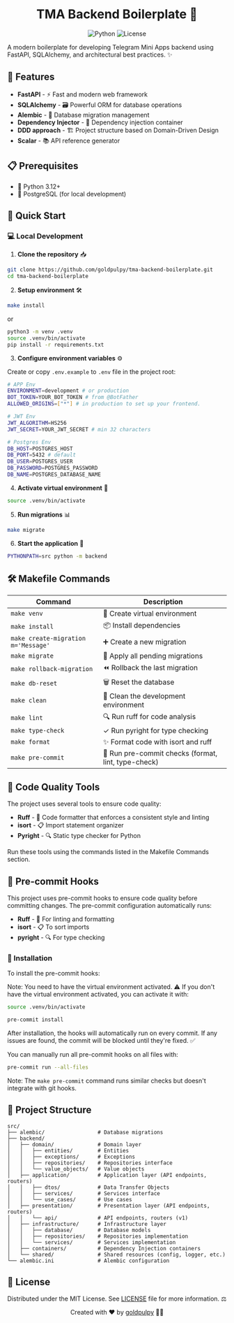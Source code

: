 <div align="center">
  <h1>TMA Backend Boilerplate 🚀</h1>

![Python](https://img.shields.io/badge/python-3.12+-blue.svg)
![License](https://img.shields.io/badge/license-MIT-green.svg)

</div>

A modern boilerplate for developing Telegram Mini Apps backend using FastAPI, SQLAlchemy, and architectural best practices. ✨

## 🌟 Features

- **FastAPI** - ⚡ Fast and modern web framework
- **SQLAlchemy** - 🗃️ Powerful ORM for database operations
- **Alembic** - 🔄 Database migration management
- **Dependency Injector** - 💉 Dependency injection container
- **DDD approach** - 🏗️ Project structure based on Domain-Driven Design
- **Scalar** - 📚 API reference generator

## 📋 Prerequisites

- 🐍 Python 3.12+
- 🐘 PostgreSQL (for local development)

## 🚀 Quick Start

### 💻 Local Development

1. **Clone the repository** 📥

```bash
git clone https://github.com/goldpulpy/tma-backend-boilerplate.git
cd tma-backend-boilerplate
```

2. **Setup environment** 🛠️

```bash
make install
```

or

```bash
python3 -m venv .venv
source .venv/bin/activate
pip install -r requirements.txt
```

3. **Configure environment variables** ⚙️

Create or copy `.env.example` to `.env` file in the project root:

```bash
# APP Env
ENVIRONMENT=development # or production
BOT_TOKEN=YOUR_BOT_TOKEN # from @BotFather
ALLOWED_ORIGINS=["*"] # in production to set up your frontend.

# JWT Env
JWT_ALGORITHM=HS256
JWT_SECRET=YOUR_JWT_SECRET # min 32 characters

# Postgres Env
DB_HOST=POSTGRES_HOST
DB_PORT=5432 # default
DB_USER=POSTGRES_USER
DB_PASSWORD=POSTGRES_PASSWORD
DB_NAME=POSTGRES_DATABASE_NAME
```

4. **Activate virtual environment** 🔌

```bash
source .venv/bin/activate
```

5. **Run migrations** 📊

```bash
make migrate
```

6. **Start the application** 🚀

```bash
PYTHONPATH=src python -m backend
```

## 🛠️ Makefile Commands

| Command                             | Description                                         |
| ----------------------------------- | --------------------------------------------------- |
| `make venv`                         | 🔧 Create virtual environment                       |
| `make install`                      | 📦 Install dependencies                             |
| `make create-migration m='Message'` | ➕ Create a new migration                           |
| `make migrate`                      | 🔄 Apply all pending migrations                     |
| `make rollback-migration`           | ⏪ Rollback the last migration                      |
| `make db-reset`                     | 🗑️ Reset the database                               |
| `make clean`                        | 🧹 Clean the development environment                |
| `make lint`                         | 🔍 Run ruff for code analysis                       |
| `make type-check`                   | ✓ Run pyright for type checking                     |
| `make format`                       | ✨ Format code with isort and ruff                  |
| `make pre-commit`                   | 🔄 Run pre-commit checks (format, lint, type-check) |

## 🧪 Code Quality Tools

The project uses several tools to ensure code quality:

- **Ruff** - 🧹 Code formatter that enforces a consistent style and linting
- **isort** - 📋 Import statement organizer
- **Pyright** - 🔍 Static type checker for Python

Run these tools using the commands listed in the Makefile Commands section.

## 🔄 Pre-commit Hooks

This project uses pre-commit hooks to ensure code quality before committing changes. The pre-commit configuration automatically runs:

- **Ruff** - 🧹 For linting and formatting
- **isort** - 📋 To sort imports
- **pyright** - 🔍 For type checking

### 🔧 Installation

To install the pre-commit hooks:

Note: You need to have the virtual environment activated. ⚠️
If you don't have the virtual environment activated, you can activate it with:

```bash
source .venv/bin/activate
```

```bash
pre-commit install
```

After installation, the hooks will automatically run on every commit. If any issues are found, the commit will be blocked until they're fixed. ✅

You can manually run all pre-commit hooks on all files with:

```bash
pre-commit run --all-files
```

Note: The `make pre-commit` command runs similar checks but doesn't integrate with git hooks.

## 📁 Project Structure

```
src/
├── alembic/                 # Database migrations
├── backend/
│   ├── domain/              # Domain layer
│   │   ├── entities/        # Entities
│   │   ├── exceptions/      # Exceptions
│   │   ├── repositories/    # Repositories interface
│   │   └── value_objects/   # Value objects
│   ├── application/         # Application layer (API endpoints, routers)
│   │   ├── dtos/            # Data Transfer Objects
│   │   ├── services/        # Services interface
│   │   └── use_cases/       # Use cases
│   ├── presentation/        # Presentation layer (API endpoints, routers)
│   │   └── api/             # API endpoints, routers (v1)
│   ├── infrastructure/      # Infrastructure layer
│   │   ├── database/        # Database models
│   │   ├── repositories/    # Repositories implementation
│   │   └── services/        # Services implementation
│   ├── containers/          # Dependency Injection containers
│   └── shared/              # Shared resources (config, logger, etc.)
└── alembic.ini              # Alembic configuration
```

## 📄 License

Distributed under the MIT License. See [LICENSE](LICENSE) file for more information. ⚖️

<div align="center">
  <p>Created with ❤️ by <a href="https://github.com/goldpulpy">goldpulpy</a> 👨‍💻</p>
</div>

